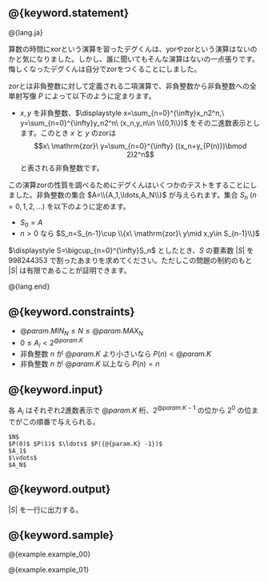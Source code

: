 ## @{keyword.statement}

@{lang.ja}

算数の時間にxorという演算を習ったデグくんは、yorやzorという演算はないのかと気になりました。しかし、誰に聞いてもそんな演算はないの一点張りです。悔しくなったデグくんは自分でzorをつくることにしました。

zorとは非負整数に対して定義される二項演算で、非負整数から非負整数への全単射写像 $P$ によって以下のように定まります。

- $x,y$ を非負整数、$\displaystyle x=\sum_{n=0}^{\infty}x_n2^n,\ y=\sum_{n=0}^{\infty}y_n2^n\ (x_n,y_n\in \\{0,1\\})$ をその二進数表示とします。このとき $x$ と $y$ のzorは
$$x\ \mathrm{zor}\ y=\sum_{n=0}^{\infty} ((x_n+y_{P(n)})\bmod 2)2^n$$
と表される非負整数です。

この演算zorの性質を調べるためにデグくんはいくつかのテストをすることにしました。非負整数の集合 $A=\\{A_1,\ldots,A_N\\}$ が与えられます。集合 $S_n\ (n=0,1,2,\ldots)$ を以下のように定めます。

- $S_0=A$
- $n>0$ なら $S_n=S_{n-1}\cup \\{x\ \mathrm{zor}\ y\mid x,y\in S_{n-1}\\}$

$\displaystyle S=\bigcup_{n=0}^{\infty}S_n$ としたとき、$S$ の要素数 $|S|$ を $998244353$ で割ったあまりを求めてください。ただしこの問題の制約のもと $|S|$ は有限であることが証明できます。

@{lang.end}

## @{keyword.constraints}

- $@{param.MIN_N} \leq N \leq @{param.MAX_N}$
- $0\leq A_i\lt 2^{@{param.K}}$
- 非負整数 $n$ が $@{param.K}$ より小さいなら $P(n)<@{param.K}$
- 非負整数 $n$ が $@{param.K}$ 以上なら $P(n)=n$

## @{keyword.input}
各 $A_i$ はそれぞれ2進数表示で $@{param.K}$ 桁、$2^{@{param.K} -1}$ の位から $2^0$ の位までがこの順番で与えられる。

```
$N$
$P(0)$ $P(1)$ $\ldots$ $P({@{param.K} -1})$
$A_1$
$\vdots$
$A_N$
```

## @{keyword.output}
$|S|$ を一行に出力する。

## @{keyword.sample}

@{example.example_00}

@{example.example_01}
